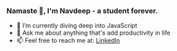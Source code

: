 ### Namaste 🙏, I'm Navdeep - a student forever.

- 🌱 I’m currently diving deep into JavaScript
- 💬 Ask me about anything that's add productivity in life
- 📫 Feel free to reach me at: [LinkedIn](https://linkedin.com/in/navdeeprthr)

<!--
**navdeeprthr/navdeeprthr** is a ✨ _special_ ✨ repository because its `README.md` (this file) appears on your GitHub profile.

Here are some ideas to get you started:

- 🔭 I’m currently working on ...
- 🌱 I’m currently learning ...
- 👯 I’m looking to collaborate on ...
- 🤔 I’m looking for help with ...
- 💬 Ask me about ...
- 📫 How to reach me: ...
- 😄 Pronouns: ...
- ⚡ Fun fact:
-->
